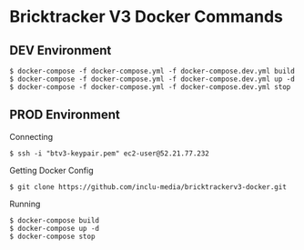 Bricktracker V3 Docker Commands
===============================

DEV Environment
---------------

```
$ docker-compose -f docker-compose.yml -f docker-compose.dev.yml build
$ docker-compose -f docker-compose.yml -f docker-compose.dev.yml up -d
$ docker-compose -f docker-compose.yml -f docker-compose.dev.yml stop
```

PROD Environment
----------------

Connecting

```
$ ssh -i "btv3-keypair.pem" ec2-user@52.21.77.232
```

Getting Docker Config

```
$ git clone https://github.com/inclu-media/bricktrackerv3-docker.git
```

Running

```
$ docker-compose build
$ docker-compose up -d
$ docker-compose stop
```